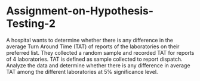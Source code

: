 # Assignment-on-Hypothesis-Testing-2
   A hospital wants to determine whether there is any difference in the average Turn Around Time (TAT) of reports of the laboratories on their preferred list. They collected a random sample and recorded TAT for reports of 4 laboratories. TAT is defined as sample collected to report dispatch.       Analyze the data and determine whether there is any difference in average TAT among the different laboratories at 5% significance level.
